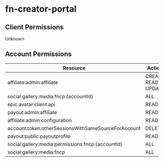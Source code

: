 # fn-creator-portal


## Client Permissions
Unknown

## Account Permissions
| Resource | Action |
| - | - |
| affiliate:admin:affiliate | CREATE READ UPDATE |
| social:gallery:media:fncp:{accountId} | ALL |
| epic:avatar:client:api | READ |
| payout:admin:affiliate | READ |
| affiliate:admin:configuration | READ |
| account:token:otherSessionsWithSameSourceForAccount | DELETE |
| payout:public:payoutprofile | READ |
| social:gallery:media:permissions:fncp:{accountId} | ALL |
| social:gallery:media:fncp | ALL |

